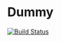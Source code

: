 # Dummy

[![Build Status](https://travis-ci.org/timholy/Dummy.jl.svg?branch=master)](https://travis-ci.org/timholy/Dummy.jl)
